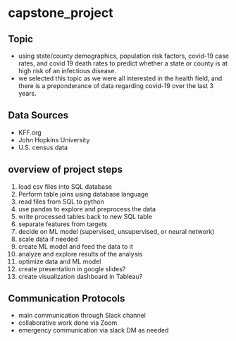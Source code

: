 # capstone_project

## Topic
- using state/county demographics, population risk factors, covid-19 case rates, and covid 19 death rates to predict whether a state or county is at high risk of an infectious disease.
- we selected this topic as we were all interested in the health field, and there is a preponderance of data regarding covid-19 over the last 3 years.

## Data Sources
- KFF.org
- John Hopkins University
- U.S. census data



## overview of project steps
1. load csv files into SQL database
2. Perform table joins using database language
3. read files from SQL to python
4. use pandas to explore and preprocess the data
5. write processed tables back to new SQL table
6. separate features from targets
7. decide on ML model (supervised, unsupervised, or neural network)
8. scale data if needed
9. create ML model and feed the data to it
10. analyze and explore results of the analysis
11. optimize data and ML model
12. create presentation in google slides?
13. create visualization dashboard in Tableau?

## Communication Protocols
- main communication through Slack channel
- collaborative work done via Zoom 
- emergency communication via slack DM as needed